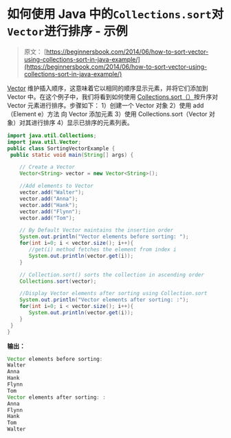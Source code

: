 # 如何使用 Java 中的`Collections.sort`对`Vector`进行排序 - 示例

> 原文： [https://beginnersbook.com/2014/06/how-to-sort-vector-using-collections-sort-in-java-example/](https://beginnersbook.com/2014/06/how-to-sort-vector-using-collections-sort-in-java-example/)

[Vector](https://beginnersbook.com/2013/12/vector-in-java/ "Vector in Java") 维护插入顺序，这意味着它以相同的顺序显示元素，并将它们添加到 Vector 中。在这个例子中，我们将看到如何使用 [Collections.sort（）](https://docs.oracle.com/javase/7/docs/api/java/util/Collections.html#sort(java.util.List) "Collections.sort")按升序对 Vector 元素进行排序。步骤如下：
1）创建一个 Vector 对象
2）使用 add（Element e）方法
向 Vector 添加元素 3）使用 Collections.sort（Vector 对象）对其进行排序
4）显示已排序的元素列表。

```java
import java.util.Collections;
import java.util.Vector;
public class SortingVectorExample {
 public static void main(String[] args) {

    // Create a Vector
    Vector<String> vector = new Vector<String>();

    //Add elements to Vector
    vector.add("Walter");
    vector.add("Anna");
    vector.add("Hank");
    vector.add("Flynn");
    vector.add("Tom");

    // By Default Vector maintains the insertion order
    System.out.println("Vector elements before sorting: ");
    for(int i=0; i < vector.size(); i++){
       //get(i) method fetches the element from index i
       System.out.println(vector.get(i));
    }

    // Collection.sort() sorts the collection in ascending order
    Collections.sort(vector);

    //Display Vector elements after sorting using Collection.sort
    System.out.println("Vector elements after sorting: :");
    for(int i=0; i < vector.size(); i++){
       System.out.println(vector.get(i));
    }
 } 
}
```

**输出：**

```java
Vector elements before sorting: 
Walter
Anna
Hank
Flynn
Tom
Vector elements after sorting: :
Anna
Flynn
Hank
Tom
Walter
```